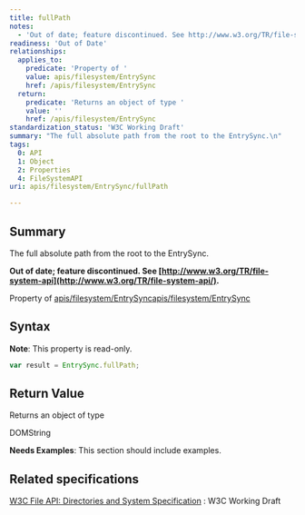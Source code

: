 ```yaml
---
title: fullPath
notes:
  - 'Out of date; feature discontinued. See http://www.w3.org/TR/file-system-api/.'
readiness: 'Out of Date'
relationships:
  applies_to:
    predicate: 'Property of '
    value: apis/filesystem/EntrySync
    href: /apis/filesystem/EntrySync
  return:
    predicate: 'Returns an object of type '
    value: ''
    href: /apis/filesystem/EntrySync
standardization_status: 'W3C Working Draft'
summary: "The full absolute path from the root to the EntrySync.\n"
tags:
  0: API
  1: Object
  2: Properties
  4: FileSystemAPI
uri: apis/filesystem/EntrySync/fullPath

---
```

## <span>Summary</span>

The full absolute path from the root to the EntrySync.

**Out of date; feature discontinued. See [http://www.w3.org/TR/file-system-api](http://www.w3.org/TR/file-system-api/).**

Property of [apis/filesystem/EntrySync](/apis/filesystem/EntrySync)[apis/filesystem/EntrySync](/apis/filesystem/EntrySync)

## <span>Syntax</span>

**Note**: This property is read-only.

``` js
var result = EntrySync.fullPath;
```

## <span>Return Value</span>

Returns an object of type<span></span>

DOMString

**Needs Examples**: This section should include examples.

## <span>Related specifications</span>

[W3C File API: Directories and System Specification](http://dev.w3.org/2009/dap/file-system/pub/FileSystem/)
:   W3C Working Draft
